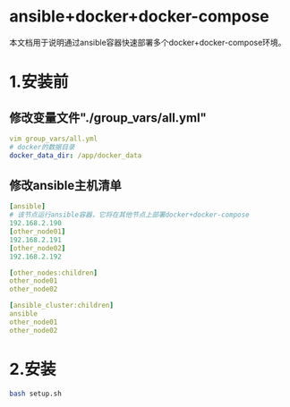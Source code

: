 # ansible+docker+docker-compose
本文档用于说明通过ansible容器快速部署多个docker+docker-compose环境。

# 1.安装前

## 修改变量文件"./group_vars/all.yml"

```yaml
vim group_vars/all.yml
# docker的数据目录
docker_data_dir: /app/docker_data   

```

## 修改ansible主机清单

```yaml
[ansible]  
# 该节点运行ansible容器，它将在其他节点上部署docker+docker-compose 
192.168.2.190           
[other_node01]  
192.168.2.191
[other_node02] 
192.168.2.192

[other_nodes:children]
other_node01
other_node02

[ansible_cluster:children]
ansible
other_node01
other_node02
```

# 2.安装

```sh
bash setup.sh
```